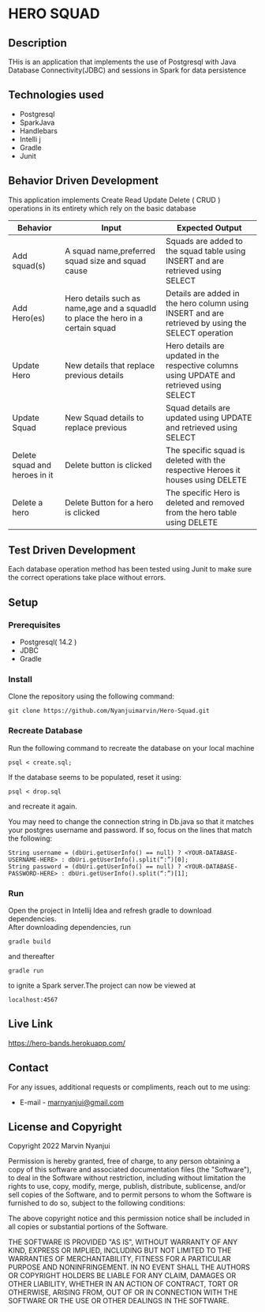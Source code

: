 # HERO SQUAD
## Description
THis is an application that implements the use of Postgresql with Java Database Connectivity(JDBC) and sessions in Spark for data persistence
## Technologies used
- Postgresql
- SparkJava
- Handlebars
- Intelli j
- Gradle
- Junit


## Behavior Driven Development
This application implements Create Read Update Delete ( CRUD ) operations in its entirety which rely on the basic database

| Behavior                      | Input                                                                            | Expected Output                                                                                   |
|-------------------------------|----------------------------------------------------------------------------------|---------------------------------------------------------------------------------------------------|
| Add squad(s)                  | A squad name,preferred squad size and squad cause                                | Squads are added to the squad table using INSERT and are retrieved using SELECT                   |
| Add Hero(es)                  | Hero details such as name,age and a squadId to place the hero in a certain squad | Details are added in the hero column using INSERT and are retrieved by using the SELECT operation |   
| Update Hero                   | New details that replace previous details                                        | Hero details are updated in the respective columns using UPDATE and retrieved using SELECT        |
| Update Squad                  | New Squad details to replace previous                                            | Squad details are updated using UPDATE and retrieved using SELECT                                 |
| Delete squad and heroes in it | Delete button is clicked                                                         | The specific squad is deleted with the respective Heroes it houses using DELETE                   |
| Delete a hero                 | Delete Button for a hero is clicked                                              | The specific Hero is deleted and removed from the hero table using DELETE                         |

## Test Driven Development
Each database operation method has been tested using Junit to make sure the correct operations take place without errors.

## Setup
### Prerequisites
- Postgresql( 14.2 )
- JDBC
- Gradle

### Install

Clone the repository using the following command:
```
git clone https://github.com/Nyanjuimarvin/Hero-Squad.git
```

### Recreate Database
Run the following command to recreate the database on your local machine
```
psql < create.sql;
```
If the database seems to be populated, reset it using:
```
psql < drop.sql
```
and recreate it again.

You may need to change the connection string in Db.java so that it matches your postgres username and password. If so, focus on the lines that match the following:
```
String username = (dbUri.getUserInfo() == null) ? <YOUR-DATABASE-USERNAME-HERE> : dbUri.getUserInfo().split(“:”)[0]; 
String password = (dbUri.getUserInfo() == null) ? <YOUR-DATABASE-PASSWORD-HERE> : dbUri.getUserInfo().split(“:”)[1]; 
```


### Run
Open the project in Intellij Idea and refresh gradle to download dependencies.  
After downloading dependencies, run
```
gradle build
```  
and thereafter
```
gradle run
```
to ignite a Spark server.The project can now be viewed at
```
localhost:4567
```

## Live Link
https://hero-bands.herokuapp.com/
## Contact
For any issues, additional requests or compliments, reach out to me using:
* E-mail - marnyanjui@gmail.com



## License and Copyright

Copyright 2022 Marvin Nyanjui

Permission is hereby granted, free of charge, to any person obtaining a copy of this software and associated documentation files (the "Software"), to deal in the Software without restriction, including without limitation the rights to use, copy, modify, merge, publish, distribute, sublicense, and/or sell copies of the Software, and to permit persons to whom the Software is furnished to do so, subject to the following conditions:

The above copyright notice and this permission notice shall be included in all copies or substantial portions of the Software.

THE SOFTWARE IS PROVIDED "AS IS", WITHOUT WARRANTY OF ANY KIND, EXPRESS OR IMPLIED, INCLUDING BUT NOT LIMITED TO THE WARRANTIES OF MERCHANTABILITY, FITNESS FOR A PARTICULAR PURPOSE AND NONINFRINGEMENT. IN NO EVENT SHALL THE AUTHORS OR COPYRIGHT HOLDERS BE LIABLE FOR ANY CLAIM, DAMAGES OR OTHER LIABILITY, WHETHER IN AN ACTION OF CONTRACT, TORT OR OTHERWISE, ARISING FROM, OUT OF OR IN CONNECTION WITH THE SOFTWARE OR THE USE OR OTHER DEALINGS IN THE SOFTWARE.